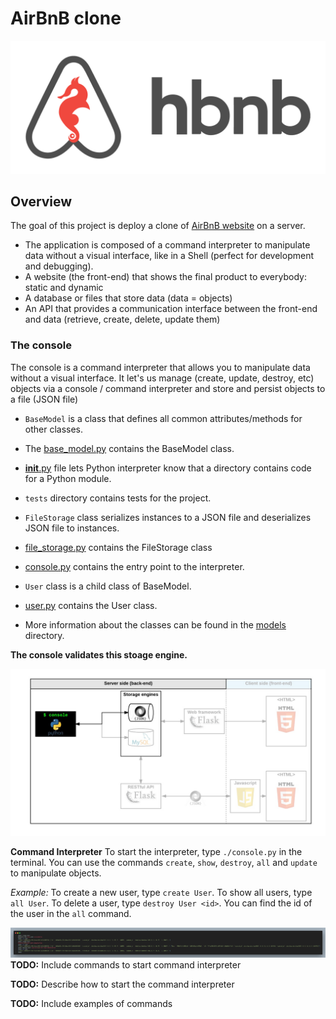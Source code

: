 # AirBnB clone
![Holberton Image](assets/hbnb.png)

## Overview
The goal of this project is deploy a clone of [AirBnB website](https://www.airbnb.com/) on a server.

* The application is composed of a command interpreter to manipulate data without a visual interface, like in a Shell (perfect for development and debugging).
* A website (the front-end) that shows the final product to everybody: static and dynamic
* A database or files that store data (data = objects)
* An API that provides a communication interface between the front-end and data (retrieve, create, delete, update them)

### The console
The console is a command interpreter that allows you to manipulate data without a visual interface. It let's us manage (create, update, destroy, etc) objects via a console / command interpreter and store and persist objects to a file (JSON file)

* `BaseModel` is a class that defines all common attributes/methods for other classes.
* The [base_model.py](models/base_model.py) contains the BaseModel class.
* [__init__.py](models/__init__.py) file lets Python interpreter know that a directory contains code for a Python module.
* `tests` directory contains tests for the project.

* `FileStorage` class serializes instances to a JSON file and deserializes JSON file to instances.
* [file_storage.py](models/engine/file_storage.py) contains the FileStorage class
* [console.py](console.py) contains the entry point to the interpreter.
* `User` class is a child class of BaseModel.
* [user.py](models/user.py) contains the User class.
* More information about the classes can be found in the [models](models/) directory.


**The console validates this stoage engine.**

![Console illustration](assets/console.png)

**Command Interpreter**
To start the interpreter, type `./console.py` in the terminal. You can use the commands `create`, `show`, `destroy`, `all` and `update` to manipulate objects.

*Example:*
To create a new user, type `create User`.
To show all users, type `all User`.
To delete a user, type `destroy User <id>`. You can find the id of the user in the `all` command.

![Using Console illustration](assets/user-cmd.png)
**TODO:** Include commands to start command interpreter

**TODO:** Describe how to start the command interpreter

**TODO:** Include examples of commands
